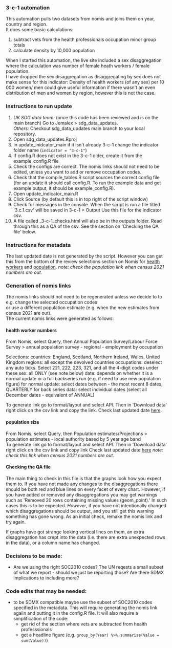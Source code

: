 ### 3-c-1 automation
  
This automation pulls two datasets from nomis and joins them on year, country and region.  
It does some basic calculations:
1. subtract vets from the health professionals occupation minor group totals  
2. calculate density by 10,000 population
  
When I started this automation, the live site included a sex disaggregation where the 
calculation was number of female heath workers / female population.  
I have dropped the sex disaggregation as disaggregating by sex does not make sense for this indicator: 
Density of health workers (of any sex) per 10 000 women/ men could give useful information if there 
wasn't an even distribution of men and women by region, however this is not the case.
  
### Instructions to run update ###
1. *UK SDG data team:* (once this code has been reviewed and is on the main branch) Go to Jemalex > sdg_data_updates.    
   *Others:* Checkout sdg_data_updates main branch to your local repository.     
2. Open sdg_data_updates.Rproj  
3. In update_inidcator_main if it isn't already 3-c-1 change the indicator folder name (`indicator = "3-c-1"`)  
4. If config.R does not exist in the 3-c-1 older, create it from the example_config.R file  
5. Check the configs are correct. The nomis links should not need to be edited, unless you want to add or remove occupation codes. 
6. Check that the compile_tables.R script sources the correct config file (for an update it should call config.R. 
To run the example data and get example output, it should be example_config.R).   
7. Open update_indicator_main.R  
8. Click Source (by default this is in top right of the script window)  
9. Check for messages in the console. When the script is run a file titled '3.c.1.csv' will be saved in 3-c-1 > Output 
   Use this file for the Indicator csv.  
10. A file called <date>_3-c-1_checks.html will also be in the outputs folder. Read through this as a QA of the csv. See the section on 'Checking the QA file' below. 

### Instructions for metadata ###
The last updated date is not generated by the script. However you can get this from the bottom of the review selections section
on Nomis for [health workers](https://www.nomisweb.co.uk/query/construct/summary.asp?mode=construct&version=0&dataset=168) and
[population](https://www.nomisweb.co.uk/query/construct/summary.asp?mode=construct&version=0&dataset=31). *note: check the population link
when census 2021 numbers are out.*
  
### Generation of nomis links ###
The nomis links should not need to be regenerated unless we decide to to e.g. change the selected occupation codes  
or use a different population estimate (e.g. when the new estimates from census 2021 are out).  
The current nomis links were generated as follows:

#### health worker numbers ####
From Nomis, select Query, then Annual Population Survey/Labour Force Survey >  annual population survey - regional - employment by occupation   
  
Selections:
   countries: England, Scotland, Northern Ireland, Wales, United Kingdom
   regions: all except the devolved countries
   occupations: deselect any auto ticks. Select 221, 222, 223, 321, and all the 4-digit codes under these
   sex: all ONLY (see note below)
   date: depends on whether it is a normal update or a full backseries run (e.g. if need to use new population figure)
         for normal update: select dates between - the most recent 8 dates, QUARTERLY 
         for back series data: select individual dates (select all December dates - equivalent of ANNUAL)

To generate link go to format/layout and select API. Then in 'Download data' right click on the csv link and copy the link.
Check last updated date [here](https://www.nomisweb.co.uk/query/construct/summary.asp?mode=construct&version=0&dataset=168).  

#### population size ####
From Nomis, select Query, then Population estimates/Projections > population estimates - local authority based by 5 year age band  
To generate link go to format/layout and select API. Then in 'Download data' right click on the csv link and copy link
Check last updated date [here](https://www.nomisweb.co.uk/query/construct/summary.asp?mode=construct&version=0&dataset=31) *note: check this link
when census 2021 numbers are out.*  
  
#### Checking the QA file ####
The main thing to check in this file is that the graphs look how you expect them to. If you have not made any changes to the 
disaggregations there should be both red and blue lines on every facet of every chart. However, if you have added or removed 
any disaggregations you may get warnings such as 'Removed 20 rows containing missing values (geom_point).' In such cases this
is to be expected. *However*, if you have not intentionally changed which disaggregations should be output, and you still get 
this warning something has gone wrong. As an initial check, remake the nomis link and try again.  
  
If graphs have got strange looking vertical lines on them, an extra disaggregation has crept into the data (i.e. there are
extra unexpected rows in the data), or a column name has changed.  

### Decisions to be made: ### 
- Are we using the right SOC2010 codes? 
  The UN reqests a small subset of what we report - should we just be reporting those? Are there SDMX implications to including more?
  
### Code edits that may be needed: ###  
- to be SDMX compatible maybe use the subset of SOC2010 codes specified in the metadata. 
  This will require generating the nomis link agaiin and putting it in the config.R file.
  It will also require a simplification of the code:
  - get rid of the section where vets are subtracted from health professsionals
  - get a headline figure (e.g. `group_by(Year) %>% summarise(Value = sum(Value))`)

  
